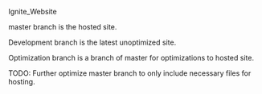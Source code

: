 Ignite_Website


master branch is the hosted site.

Development branch is the latest unoptimized site.

Optimization branch is a branch of master for optimizations to hosted site.


TODO:
Further optimize master branch to only include necessary files for hosting.
